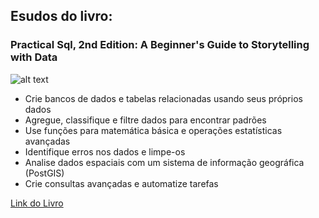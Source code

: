 ## Esudos do livro:
### Practical Sql, 2nd Edition: A Beginner's Guide to Storytelling with Data

![alt text](https://m.media-amazon.com/images/I/81q0NwjKSdL._SY385_.jpg)

- Crie bancos de dados e tabelas relacionadas usando seus próprios dados
- Agregue, classifique e filtre dados para encontrar padrões
- Use funções para matemática básica e operações estatísticas avançadas
- Identifique erros nos dados e limpe-os
- Analise dados espaciais com um sistema de informação geográfica (PostGIS)
- Crie consultas avançadas e automatize tarefas


[Link do Livro](https://www.amazon.com.br/Practical-SQL-2nd-Beginners-Storytelling/dp/1718501064/ref=asc_df_1718501064/?tag=googleshopp00-20&linkCode=df0&hvadid=379735814613&hvpos=&hvnetw=g&hvrand=2759580319444822432&hvpone=&hvptwo=&hvqmt=&hvdev=c&hvdvcmdl=&hvlocint=&hvlocphy=1001773&hvtargid=pla-1004363020289&psc=1&mcid=9e0fd992380b3fa686f5317732e97ad0)
